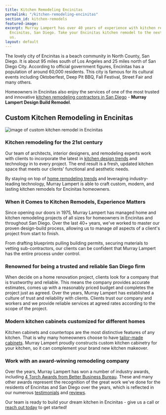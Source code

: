 ```yaml
---
title: Kitchen Remodeling Encinitas
permalink: "/kitchen-remodeling-encinitas"
section_id: kitchen-remodels
featured-image: 
excerpt: Murray Lampert has over 40 years of experience with kitchen remodeling in
  Encinitas, San Diego. Take your Encinitas kitchen remodel to the next level with
  us.
layout: default
---
```


The lovely city of Encinitas is a beach community in North County, San Diego. It is about 95 miles south of Los Angeles and 25 miles north of San Diego City. According to official government figures, Encinitas has a population of around 60,000 residents. This city is famous for its cultural events including Oktoberfest, Deep Pit BBQ, Fall Festival, Street Fair and many others.

Homeowners in Encinitas also enjoy the services of one of the most trusted and innovative [kitchen remodeling contractors in San Diego](/san-diego-kitchen-remodeling-services) - **Murray Lampert Design Build Remodel**.

## Custom Kitchen Remodeling in Encinitas

![image of custom kitchen remodel in Encinitas](/uploads/gallery/kitchens/Dang-Tran-Kitchen2a.jpg "Encinitas Kitchen Remodel")

### Kitchen remodeling for the 21st century

Our team of architects, interior designers, and remodeling experts work with clients to incorporate the latest in [kitchen design trends](/kitchen-island-trends-making-a-splash-in-2018/) and technology in to every project. The end result is a fresh, updated kitchen space that meets our clients' functional and aesthetic needs.

By staying on top of [home remodeling trends](/landing/san-diego-home-remodeling-trends-2018/) and leveraging industry-leading technology, Murray Lampert is able to craft custom, modern, and lasting kitchen remodels for Encinitas homeowners.

### When it Comes to Kitchen Remodels, Experience Matters

Since opening our doors in 1975, Murray Lampert has managed home and kitchen remodeling projects of all sizes for homeowners in Encinitas and throughout San Diego. Over the last 40+ years, we've worked to master our proven design-build process, allowing us to manage _all_ aspects of a client's project from start to finish.

From drafting blueprints pulling building permits, securing materials to vetting sub-contractors, our clients can be confident that Murray Lampert has the entire process under control.

### Renowned for being a trusted and reliable San Diego firm

When decide on a home renovation project, clients look for a company that is trustworthy and reliable. This means the company provides accurate estimates, comes up with a reasonably priced budget and completes the project just as agreed. Over the years, Murray Lampert has established a culture of trust and reliability with clients. Clients trust our company and workers and we provide reliable services at agreed rates according to the scope of the project.

### Modern kitchen cabinets customized for different homes

Kitchen cabinets and countertops are the most distinctive features of any kitchen. That is why many homeowners choose to have [tailor-made cabinets](/san-diego-custom-cabinet-construction-services/). Murray Lampert proudly constructs custom kitchen cabinetry for your kitchen, so it can complement your brand new kitchen makeover.

### Work with an award-winning remodeling company

Over the years, Murray Lampert has won a number of industry awards, including [4 Torch Awards from Better Business Bureau](/another-better-business-bureau-torch-award/). These and many other awards represent the recognition of the great work we've done for the residents of Encinitas and San Diego over the years, which is reflected in our numerous [testimonials](/testimonials) and [reviews](/reviews).

Our team is ready to build your dream kitchen in Encinitas - give us a call or [reach out today](#quick-contact) to get started!

